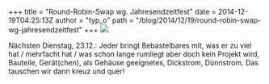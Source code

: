 +++
title = "Round-Robin-Swap wg. Jahresendzeitfest"
date = 2014-12-19T04:25:13Z
author = "typ_o"
path = "/blog/2014/12/19/round-robin-swap-wg-jahresendzeitfest"
+++
![](https://flipdot.org/blog/uploads/reuse.gif)

Nächsten Dienstag, 23.12.: Jeder bringt Bebastelbares mit, was er zu
viel hat / mehrfacht hat / was schon lange rumliegt aber doch kein
Projekt wird, Bauteile, Gerät(chen), als Gehäuse geeignetes, Dickstrom,
Dünnstrom. Das tauschen wir dann kreuz und quer\!

